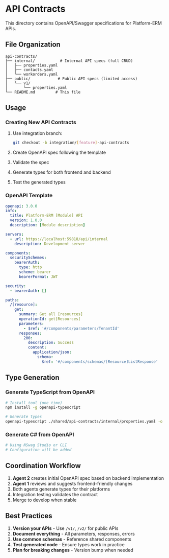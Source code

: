 # API Contracts

This directory contains OpenAPI/Swagger specifications for Platform-ERM APIs.

## File Organization

```
api-contracts/
├── internal/           # Internal API specs (full CRUD)
│   ├── properties.yaml
│   ├── contacts.yaml
│   └── workorders.yaml
├── public/            # Public API specs (limited access)
│   └── v1/
│       └── properties.yaml
└── README.md         # This file
```

## Usage

### Creating New API Contracts

1. Use integration branch:
   ```bash
   git checkout -b integration/[feature]-api-contracts
   ```

2. Create OpenAPI spec following the template
3. Validate the spec
4. Generate types for both frontend and backend
5. Test the generated types

### OpenAPI Template

```yaml
openapi: 3.0.0
info:
  title: Platform-ERM [Module] API
  version: 1.0.0
  description: [Module description]

servers:
  - url: https://localhost:59818/api/internal
    description: Development server

components:
  securitySchemes:
    bearerAuth:
      type: http
      scheme: bearer
      bearerFormat: JWT

security:
  - bearerAuth: []

paths:
  /[resource]:
    get:
      summary: Get all [resources]
      operationId: get[Resources]
      parameters:
        - $ref: '#/components/parameters/TenantId'
      responses:
        200:
          description: Success
          content:
            application/json:
              schema:
                $ref: '#/components/schemas/[Resource]ListResponse'
```

## Type Generation

### Generate TypeScript from OpenAPI

```bash
# Install tool (one time)
npm install -g openapi-typescript

# Generate types
openapi-typescript ./shared/api-contracts/internal/properties.yaml -o ./frontend/src/types/generated/properties.ts
```

### Generate C# from OpenAPI

```bash
# Using NSwag Studio or CLI
# Configuration will be added
```

## Coordination Workflow

1. **Agent 2** creates initial OpenAPI spec based on backend implementation
2. **Agent 1** reviews and suggests frontend-friendly changes
3. Both agents generate types for their platforms
4. Integration testing validates the contract
5. Merge to develop when stable

## Best Practices

1. **Version your APIs** - Use `/v1/`, `/v2/` for public APIs
2. **Document everything** - All parameters, responses, errors
3. **Use common schemas** - Reference shared components
4. **Test generated code** - Ensure types work in practice
5. **Plan for breaking changes** - Version bump when needed